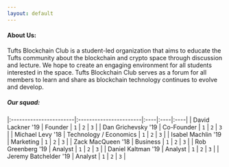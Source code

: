 ```yaml
---
layout: default
---
```


#### [](#header-4) About Us:

Tufts Blockchain Club is a student-led organization that aims to educate the Tufts community about the blockchain and crypto space through discussion and lecture. We hope to create an engaging environment for all students interested in the space. Tufts Blockchain Club serves as a forum for all members to learn and share as blockchain technology continues to evolve and develop. 

##### [](#header-5)Our squad:

|:-----------------------|:-----------------------|:----|:----|:----|
| David Lackner  '19     | Founder                | `1` | `2` | `3` |
| Dan Grichevsky '19     | Co-Founder             | `1` | `2` | `3` |
| Michael Levy   '18     | Technology / Economics | `1` | `2` | `3` |
| Isabel Machlin '19     | Marketing              | `1` | `2` | `3` |
| Zack MacQueen  '18     | Business               | `1` | `2` | `3` |
| Rob Greenberg  '19     | Analyst                | `1` | `2` | `3` |
| Daniel Kaltman '19     | Analyst                | `1` | `2` | `3` |
| Jeremy Batchelder '19  | Analyst                | `1` | `2` | `3` |
